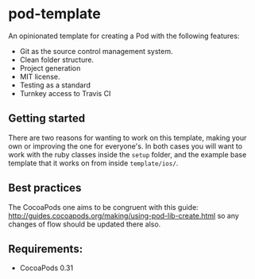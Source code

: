 pod-template
============

An opinionated template for creating a Pod with the following features:

- Git as the source control management system.
- Clean folder structure.
- Project generation
- MIT license.
- Testing as a standard
- Turnkey access to Travis CI

## Getting started

There are two reasons for wanting to work on this template, making your own or improving the one for everyone's. In both cases you will want to work with the ruby classes inside the `setup` folder, and the example base template that it works on from inside `template/ios/`. 

## Best practices

The CocoaPods one aims to be congruent with this guide: http://guides.cocoapods.org/making/using-pod-lib-create.html so any changes of flow should be updated there also.

## Requirements:

- CocoaPods 0.31
